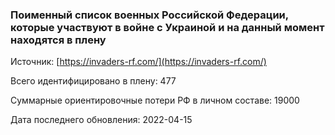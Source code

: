 ### Поименный список военных Российской Федерации, которые участвуют в войне с Украиной и на данный момент находятся в плену

Источник: [https://invaders-rf.com/](https://invaders-rf.com/)

Всего идентифицировано в плену: 477

Суммарные ориентировочные потери РФ в личном составе: 19000


Дата последнего обновления: 2022-04-15
